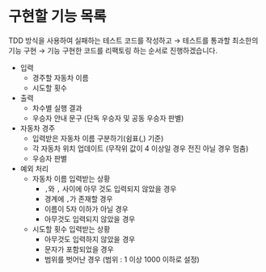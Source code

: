 # 구현할 기능 목록

TDD 방식을 사용하여 실패하는 테스트 코드를 작성하고 → 테스트를 통과할 최소한의 기능 구현 → 기능 구현한 코드를 리팩토링 하는 순서로 진행하겠습니다.

- 입력
    - 경주할 자동차 이름
    - 시도할 횟수
- 출력
    - 차수별 실행 결과
    - 우승자 안내 문구 (단독 우승자 및 공동 우승자 판별)
- 자동차 경주
    - 입력받은 자동차 이름 구분하기(쉼표(,) 기준)
    - 각 자동차 위치 업데이트 (무작위 값이 4 이상일 경우 전진 아닐 경우 멈춤)
    - 우승자 판별
- 예외 처리
    - 자동차 이름 입력받는 상황
        - `,`와 `,` 사이에 아무 것도 입력되지 않았을 경우
        - 경계에 `,`가 존재할 경우
        - 이름이 5자 이하가 아닐 경우
        - 아무것도 입력되지 않았을 경우
    - 시도할 횟수 입력받는 상황
        - 아무것도 입력하지 않았을 경우
        - 문자가 포함되었을 경우
        - 범위를 벗어난 경우 (범위 : 1 이상 1000 이하로 설정)